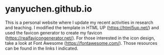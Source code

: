 # yanyuchen.github.io

This is a personal website where I update my recent activities in research and teaching. I modified the template in HTML UP (https://html5up.net/) and used the favicon generator to create my favicon (https://realfavicongenerator.net/). For those interested in the icon design, take a look at Font Awesome (https://fontawesome.com/). Those resources can be found in the links I indicated.
